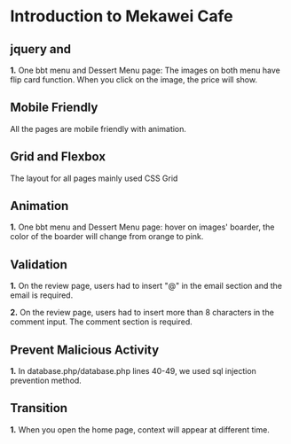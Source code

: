 # Introduction to Mekawei Cafe #

## jquery and ##

**1.** One bbt menu and Dessert Menu page: The images on both menu have flip card function. When you click on the image, the price will show.

## Mobile Friendly ##

All the pages are mobile friendly with animation.  

## Grid and Flexbox ##

The layout for all pages mainly used CSS Grid

## Animation ##

**1.** One bbt menu and Dessert Menu page: hover on images' boarder, the color of the boarder will change from orange to pink.  

## Validation ##

**1.** On the review page, users had to insert "@" in the email section and the email is required.

**2.** On the review page, users had to insert more than 8 characters in the comment input. The comment section is required.

## Prevent Malicious Activity ##

**1.** In database.php/database.php lines 40-49, we used sql injection prevention method.


## Transition ##  

**1.** When you open the home page, context will appear at different time.